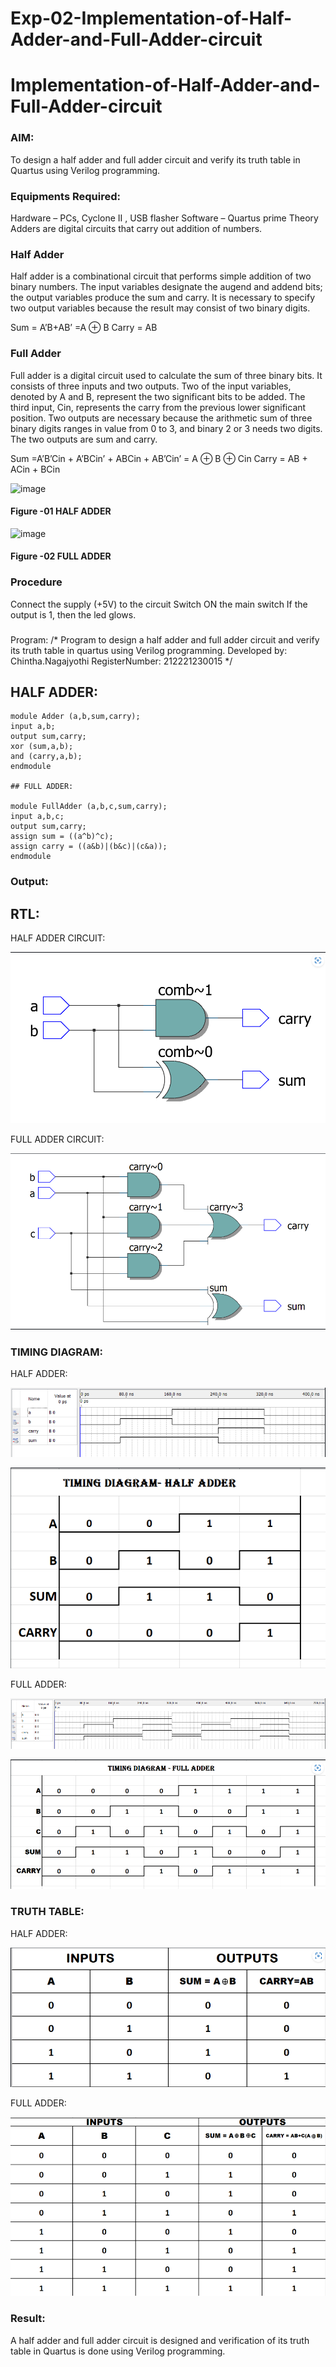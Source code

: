 # Exp-02-Implementation-of-Half-Adder-and-Full-Adder-circuit

# Implementation-of-Half-Adder-and-Full-Adder-circuit
### AIM:
To design a half adder and full adder circuit and verify its truth table in Quartus using Verilog programming.

### Equipments Required:
Hardware – PCs, Cyclone II , USB flasher
Software – Quartus prime
Theory
Adders are digital circuits that carry out addition of numbers.

### Half Adder
Half adder is a combinational circuit that performs simple addition of two binary numbers. The input variables designate the augend and addend bits; the output variables produce the sum and carry. It is necessary to specify two output variables because the result may consist of two binary digits.

Sum = A’B+AB’ =A ⊕ B Carry = AB

### Full Adder
Full adder is a digital circuit used to calculate the sum of three binary bits. It consists of three inputs and two outputs. Two of the input variables, denoted by A and B, represent the two significant bits to be added. The third input, Cin, represents the carry from the previous lower significant position. Two outputs are necessary because the arithmetic sum of three binary digits ranges in value from 0 to 3, and binary 2 or 3 needs two digits. The two outputs are sum and carry.

Sum =A’B’Cin + A’BCin’ + ABCin + AB’Cin’ = A ⊕ B ⊕ Cin Carry = AB + ACin + BCin

 ![image](https://user-images.githubusercontent.com/36288975/163552156-a13e5a56-c638-4110-97d9-8896907c8d25.png)

#### Figure -01 HALF ADDER 


![image](https://user-images.githubusercontent.com/36288975/163552057-b3547877-6d07-45b4-b7e0-bcfebfad9e1d.png)

#### Figure -02 FULL ADDER 

### Procedure

Connect the supply (+5V) to the circuit
Switch ON the main switch
If the output is 1, then the led glows.
### 
Program:
/*
Program to design a half adder and full adder circuit and verify its truth table in quartus using Verilog programming.
Developed by: Chintha.Nagajyothi
RegisterNumber: 212221230015 
*/
## HALF ADDER:
```
module Adder (a,b,sum,carry);
input a,b;
output sum,carry;
xor (sum,a,b);
and (carry,a,b);
endmodule

## FULL ADDER:

module FullAdder (a,b,c,sum,carry);
input a,b,c;
output sum,carry;
assign sum = ((a^b)^c);
assign carry = ((a&b)|(b&c)|(c&a));
endmodule

```
### Output:
## RTL:

HALF ADDER CIRCUIT:

![output](./r1.png)

FULL ADDER CIRCUIT:

![output](./r2.png)


### TIMING DIAGRAM:

HALF ADDER:

![output](./r3.png)

![output](./r4.png)

FULL ADDER:

![output](./r5.png)

![output](./r6.png)


### TRUTH TABLE:

HALF ADDER:

![output](./r7.png)

FULL ADDER:

![output](./r8.png)


### Result:

A half adder and full adder circuit is designed and verification of its truth table in Quartus is done using Verilog programming.
